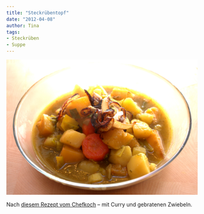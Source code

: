 ```yaml
---
title: "Steckrübentopf"
date: "2012-04-08" 
author: Tina
tags:
- Steckrüben
- Suppe
---
```


[![](images/imgp8881-dng.jpg "Steckrübentopf")](http://apfeleimer.wordpress.com/2012/04/08/steckrubentopf/steckra%c2%bcbentopf/)

Nach [diesem Rezept vom Chefkoch](http://www.chefkoch.de/rezepte/1307241235598835/Vegetarischer-Steckruebentopf.html) – mit Curry und gebratenen Zwiebeln.
